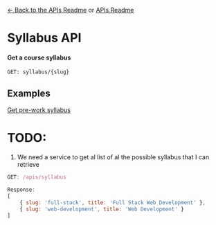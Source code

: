 [<- Back to the APIs Readme](../docs/README.md) or [APIs Readme](../README.md)

# Syllabus API

#### Get a course syllabus
```
GET: syllabus/{slug}
```
## Examples

[Get pre-work syllabus](/apis/syllabus/web-intro)

# TODO:

1) We need a service to get al list of al the possible syllabus that I can retrieve

```js
GET: /apis/syllabus

Response:
[
    { slug: 'full-stack', title: 'Full Stack Web Development' },
    { slug: 'web-development', title: 'Web Development' }
]
```
